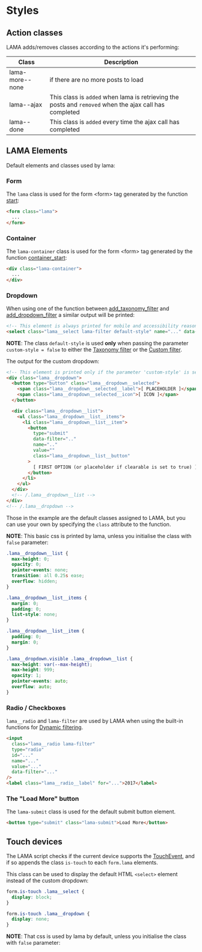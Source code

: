 # Styles

## Action classes

LAMA adds/removes classes according to the actions it's performing:

| Class           | Description                                                                                            |
| --------------- | ------------------------------------------------------------------------------------------------------ |
| lama-more--none | if there are no more posts to load                                                                     |
| lama--ajax      | This class is `added` when lama is retrieving the posts and `removed` when the ajax call has completed |
| lama--done      | This class is `added` every time the ajax call has completed                                           |

## LAMA Elements

Default elements and classes used by lama:

### Form

The `lama` class is used for the form &lt;form&gt; tag generated by the function [start](/docs/USAGE.html#start):

```html
<form class="lama">
  ...
</form>
```

### Container

The `lama-container` class is used for the form &lt;form&gt; tag generated by the function [container_start](/docs/USAGE.html#the-container):

```html
<div class="lama-container">
  ...
</div>
```

### Dropdown

When using one of the function between [add_taxonomy_filter](/docs/DYNAMIC-FILTERING.html#taxonomy) and [add_dropdown_filter](/docs/DYNAMIC-FILTERING.html#custom-filter) a similar output will be printed:

```html
<!-- This element is always printed for mobile and accessibility reason -->
<select class="lama__select lama-filter default-style" name="..." data-filter="..."> </select>
```

**NOTE**: The class `default-style` is used **only** when passing the parameter `custom-style = false` to either the [Taxonomy filter](/lama/DYNAMIC-FILTERING.html#taxonomy) or the [Custom filter](/lama/DYNAMIC-FILTERING.html#custom-filter).

The output for the custom dropdown:
```html
<!-- This element is printed only if the parameter 'custom-style' is set to true -->
<div class="lama__dropdown">
  <button type="button" class="lama__dropdown__selected">
    <span class="lama__dropdown__selected__label">[ PLACEHOLDER ]</span>
    <span class="lama__dropdown__selected__icon">[ ICON ]</span>
  </button>

  <div class="lama__dropdown__list">
    <ul class="lama__dropdown__list__items">
      <li class="lama__dropdown__list__item">
        <button
          type="submit"
          data-filter=".."
          name=".."
          value=""
          class="lama__dropdown__list__button"
        >
          [ FIRST OPTION (or placeholder if clearable is set to true) ]
        </button>
      </li>
    </ul>
  </div>
  <!-- /.lama__dropdown__list -->
</div>
<!-- /.lama__dropdown -->
```

Those in the example are the default classes assigned to LAMA, but you can use your own by specifying the `class` attribute to the function.

**NOTE**: This basic css is printed by lama, unless you initialise the class with `false` parameter:

```css
.lama__dropdown__list {
  max-height: 0;
  opacity: 0;
  pointer-events: none;
  transition: all 0.25s ease;
  overflow: hidden;
}

.lama__dropdown__list__items {
  margin: 0;
  padding: 0;
  list-style: none;
}

.lama__dropdown__list__item {
  padding: 0;
  margin: 0;
}

.lama__dropdown.visible .lama__dropdown__list {
  max-height: var(--max-height);
  max-height: 999;
  opacity: 1;
  pointer-events: auto;
  overflow: auto;
}
```

### Radio / Checkboxes

`lama__radio` and `lama-filter` are used by LAMA when using the built-in functions for [Dynamic filtering](/docs/DYNAMIC-FILTERING.html#taxonomy).

```html
<input
  class="lama__radio lama-filter"
  type="radio"
  id="..."
  name="..."
  value="..."
  data-filter="..."
/>
<label class="lama__radio__label" for="...">2017</label>
```

### The "Load More" button

The `lama-submit` class is used for the default submit button element.

```html
<button type="submit" class="lama-submit">Load More</button>
```

## Touch devices

The LAMA script checks if the current device supports the [TouchEvent](https://developer.mozilla.org/en-US/docs/Web/API/TouchEvent), and if so appends the class `is-touch` to each `form.lama` elements.

This class can be used to display the default HTML `<select>` element instead of the custom dropdown:

```css
form.is-touch .lama__select {
  display: block;
}

form.is-touch .lama__dropdown {
  display: none;
}
```

**NOTE**: That css is used by lama by default, unless you initialise the class with `false` parameter: